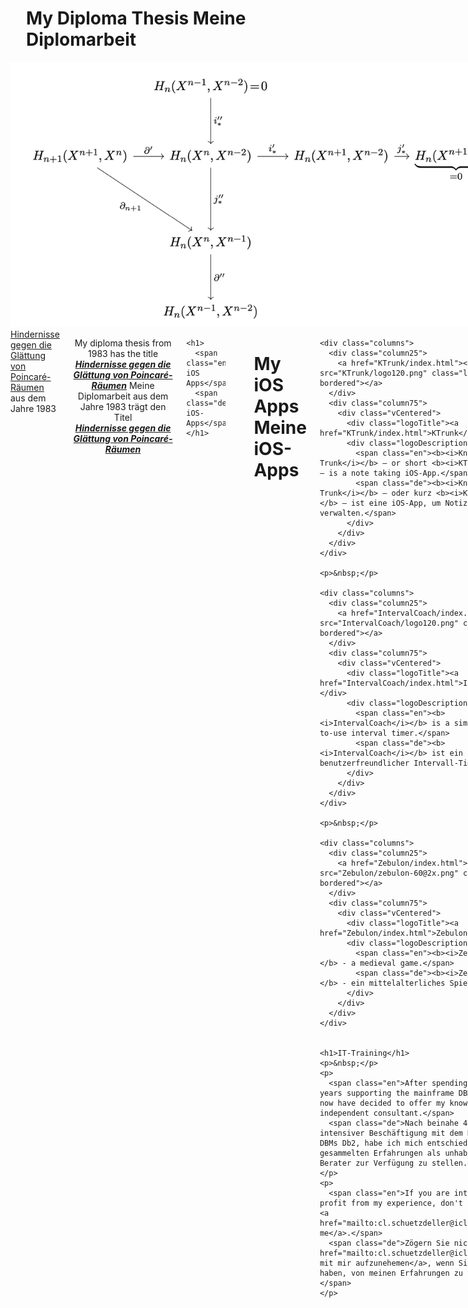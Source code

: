 <div class="columns">
  <div class="column25">&nbsp;</div>
  <div class="column75">
<h1 style="text-align: left;">
  <span class="en">My Diploma Thesis</span>
  <span class="de">Meine Diplomarbeit</span>
</h1>
    </div>
  </div>
<div class="columns">
  <div class="column25">
    <a href="Diplomarbeit/Diplomarbeit.pdf"><img src="Diplomarbeit/KommutativesDiagramm.png" class="logo"></a>
<div class="columns">
  <div class="column25">
    <div class="vCentered">
      <div class="logoTitle"><a href="Diplomarbeit/Diplomarbeit.pdf">Hindernisse gegen die Glättung von Poincaré-Räumen</a></div>
      <div class="logoDescription">aus dem Jahre 1983</div>
    </div>
  </div>
<p style="text-align: center;">
  <span class="en">My diploma thesis from 1983 has the title<br><b><i><a href="Diplomarbeit/Diplomarbeit.pdf">Hindernisse gegen die Glättung von Poincaré-Räumen</a></i></b></span>
  <span class="de">Meine Diplomarbeit aus dem Jahre 1983 trägt den Titel<br><b><i><a href="Diplomarbeit/Diplomarbeit.pdf">Hindernisse gegen die Glättung von Poincaré-Räumen</a></i></b></span>
</p>



    <h1>
      <span class="en">My iOS Apps</span>
      <span class="de">Meine iOS-Apps</span>
    </h1>
<div class="columns">
  <div class="column25">&nbsp;</div>
  <div class="column75">
<h1 style="text-align: left;">
  <span class="en">My iOS Apps</span>
      <span class="de">Meine iOS-Apps</span>
</h1>
    </div>
  </div>

    <div class="columns">
      <div class="column25">
        <a href="KTrunk/index.html"><img src="KTrunk/logo120.png" class="logo bordered"></a>
      </div>
      <div class="column75">
        <div class="vCentered">
          <div class="logoTitle"><a href="KTrunk/index.html">KTrunk</a></div>
          <div class="logoDescription">
            <span class="en"><b><i>Knowledge Trunk</i></b> — or short <b><i>KTrunk</i></b> — is a note taking iOS-App.</span>
            <span class="de"><b><i>Knowledge Trunk</i></b> — oder kurz <b><i>KTrunk</i></b> — ist eine iOS-App, um Notizen zu verwalten.</span>
          </div>
        </div>
      </div>
    </div>

    <p>&nbsp;</p>

    <div class="columns">
      <div class="column25">
        <a href="IntervalCoach/index.html"><img src="IntervalCoach/logo120.png" class= "logo bordered"></a>
      </div>
      <div class="column75">
        <div class="vCentered">
          <div class="logoTitle"><a href="IntervalCoach/index.html">IntervalCoach</a></div>
          <div class="logoDescription">
            <span class="en"><b><i>IntervalCoach</i></b> is a simple, easy-to-use interval timer.</span>
            <span class="de"><b><i>IntervalCoach</i></b> ist ein einfacher, benutzerfreundlicher Intervall-Timer.</span>
          </div>
        </div>
      </div>
    </div>

    <p>&nbsp;</p>

    <div class="columns">
      <div class="column25">
        <a href="Zebulon/index.html"><img src="Zebulon/zebulon-60@2x.png" class= "logo bordered"></a>
      </div>
      <div class="column75">
        <div class="vCentered">
          <div class="logoTitle"><a href="Zebulon/index.html">Zebulon</a></div>
          <div class="logoDescription">
            <span class="en"><b><i>Zebulon</i></b> - a medieval game.</span>
            <span class="de"><b><i>Zebulon</i>    </b> - ein mittelalterliches Spiel.</span>
          </div>
        </div>
      </div>
    </div>

    
    <h1>IT-Training</h1>
    <p>&nbsp;</p>
    <p>
      <span class="en">After spending nearly 40 years supporting the mainframe DBMS Db2, I now have decided to offer my knowledge as an independent consultant.</span>
      <span class="de">Nach beinahe 40 Jahren intensiver Beschäftigung mit dem Mainframe DBMs Db2, habe ich mich entschieden, meine gesammelten Erfahrungen als unhabhängiger Berater zur Verfügung zu stellen.</span>
    </p>
    <p>
      <span class="en">If you are interested to profit from my experience, don't hesitate to <a href="mailto:cl.schuetzdeller@icloud.com">contact me</a>.</span>
      <span class="de">Zögern Sie nicht, <a href="mailto:cl.schuetzdeller@icloud.com">Kontakt mit mir aufzunehemen</a>, wenn Sie Interesse haben, von meinen Erfahrungen zu profitieren.</span>
    </p>
  </div>
  

<h3>&nbsp;</h3>


